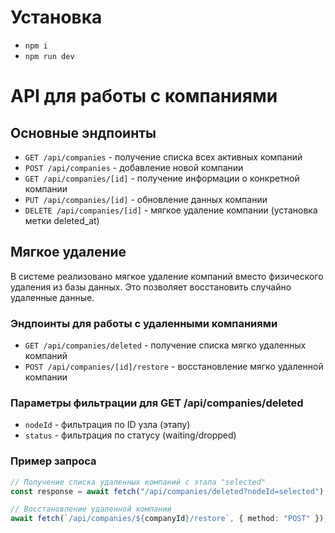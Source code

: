 # Установка
- `npm i`
- `npm run dev`

# API для работы с компаниями

## Основные эндпоинты
- `GET /api/companies` - получение списка всех активных компаний
- `POST /api/companies` - добавление новой компании
- `GET /api/companies/[id]` - получение информации о конкретной компании
- `PUT /api/companies/[id]` - обновление данных компании
- `DELETE /api/companies/[id]` - мягкое удаление компании (установка метки deleted_at)

## Мягкое удаление
В системе реализовано мягкое удаление компаний вместо физического удаления из базы данных. Это позволяет восстановить случайно удаленные данные.

### Эндпоинты для работы с удаленными компаниями
- `GET /api/companies/deleted` - получение списка мягко удаленных компаний
- `POST /api/companies/[id]/restore` - восстановление мягко удаленной компании

### Параметры фильтрации для GET /api/companies/deleted
- `nodeId` - фильтрация по ID узла (этапу)
- `status` - фильтрация по статусу (waiting/dropped)

### Пример запроса
```typescript
// Получение списка удаленных компаний с этапа "selected"
const response = await fetch("/api/companies/deleted?nodeId=selected");

// Восстановление удаленной компании
await fetch(`/api/companies/${companyId}/restore`, { method: "POST" });
```
